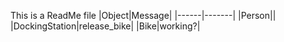 This is a ReadMe file
|Object|Message|
|------|-------|
|Person||
|DockingStation|release_bike|
|Bike|working?|
